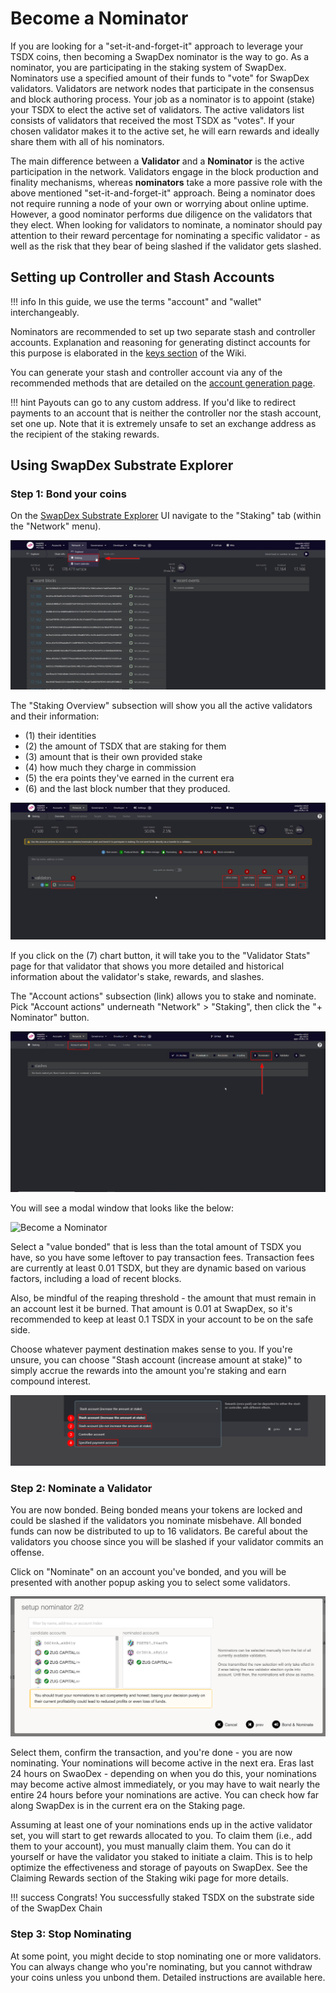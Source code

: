 # <b>Become a Nominator</b>

If you are looking for a "set-it-and-forget-it" approach to leverage your TSDX coins, then becoming a SwapDex nominator is the way to go. 
As a nominator, you are participating in the staking system of SwapDex. Nominators use a specified amount of their funds to "vote" for SwapDex validators.
Validators are network nodes that participate in the consensus and block authoring process. Your job as a nominator is to appoint (stake) your TSDX to elect the active set of validators. The active validators list consists of validators that received the most TSDX as "votes". If your chosen validator makes it to the active set, he will earn rewards and ideally share them with all of his nominators.

The main difference between a **Validator** and a **Nominator** is the active participation in the network. Validators engage in the block production and finality mechanisms, whereas **nominators** take a more passive role with the above mentioned "set-it-and-forget-it" approach. Being a nominator does not require running a node of your own or worrying about online uptime. However, a good nominator performs due diligence on the validators that they elect. When looking for validators to nominate, a nominator should pay attention to their reward percentage for nominating a specific validator - as well as the risk that they bear of being slashed if the validator gets slashed.

## Setting up Controller and Stash Accounts

!!! info
    In this guide, we use the terms "account" and "wallet" interchangeably.

Nominators are recommended to set up two separate stash and controller accounts. Explanation and reasoning for generating distinct accounts for this purpose is elaborated in the [keys section](../03-Deep%20Dives/substrate_keys.md) of the Wiki.

You can generate your stash and controller account via any of the recommended methods that are detailed on the [account generation page](./account-generation.md).

!!! hint
    Payouts can go to any custom address. If you'd like to redirect payments to an account that is neither the controller nor the stash account, set one up. Note that it is extremely unsafe to set an exchange address as the recipient of the staking rewards.

## Using SwapDex Substrate Explorer

### Step 1: Bond your coins
On the [SwapDex Substrate Explorer](https://substrate-explorer-testnet.swapdex.network/?rpc=wss%3A%2F%2Fswapdex.starkleytech.com%2Fws#/explorer) UI navigate to the "Staking" tab (within the "Network" menu).

![browser_extension](assets/nominator_01.png#center)

The "Staking Overview" subsection will show you all the active validators and their information:

- (1) their identities
- (2) the amount of TSDX that are staking for them
- (3) amount that is their own provided stake 
- (4) how much they charge in commission
- (5) the era points they've earned in the current era
- (6) and the last block number that they produced. 

![browser_extension](assets/nominator_02.png#center)

If you click on the (7) chart button, it will take you to the "Validator Stats" page for that validator that shows you more detailed and historical information about the validator's stake, rewards, and slashes.

The "Account actions" subsection (link) allows you to stake and nominate.
Pick "Account actions" underneath "Network" > "Staking", then click the "+ Nominator" button.

![browser_extension](assets/nominator_03.png#center)

You will see a modal window that looks like the below:

![Become a Nominator](assets/Polkadot_Substrate_Portal.gif#center)

Select a "value bonded" that is less than the total amount of TSDX you have, so you have some leftover to pay transaction fees. Transaction fees are currently at least 0.01 TSDX, but they are dynamic based on various factors, including a load of recent blocks.

Also, be mindful of the reaping threshold - the amount that must remain in an account lest it be burned. That amount is 0.01 at SwapDex, so it's recommended to keep at least 0.1 TSDX in your account to be on the safe side.

Choose whatever payment destination makes sense to you. If you're unsure, you can choose "Stash account (increase amount at stake)" to simply accrue the rewards into the amount you're staking and earn compound interest.

![browser_extension](assets/nominator_04.png#center)

### Step 2: Nominate a Validator

You are now bonded. Being bonded means your tokens are locked and could be slashed if the validators you nominate misbehave. All bonded funds can now be distributed to up to 16 validators. Be careful about the validators you choose since you will be slashed if your validator commits an offense.

Click on "Nominate" on an account you've bonded, and you will be presented with another popup asking you to select some validators.

![Become a Nominator](assets/kusama_nominator_selection.png)

Select them, confirm the transaction, and you're done - you are now nominating. Your nominations will become active in the next era. Eras last 24 hours on SwaoDex - depending on when you do this, your nominations may become active almost immediately, or you may have to wait nearly the entire 24 hours before your nominations are active. You can check how far along SwapDex is in the current era on the Staking page.

Assuming at least one of your nominations ends up in the active validator set, you will start to get rewards allocated to you. To claim them (i.e., add them to your account), you must manually claim them. You can do it yourself or have the validator you staked to initiate a claim. This is to help optimize the effectiveness and storage of payouts on SwapDex. See the Claiming Rewards section of the Staking wiki page for more details.

!!! success
    Congrats! You successfully staked TSDX on the substrate side of the SwapDex Chain 

### Step 3: Stop Nominating

At some point, you might decide to stop nominating one or more validators. You can always change who you're nominating, but you cannot withdraw your coins unless you unbond them. Detailed instructions are available here.